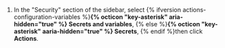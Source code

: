 1. In the "Security" section of the sidebar, select {% ifversion actions-configuration-variables %}**{% octicon "key-asterisk" aria-hidden="true" %} Secrets and variables**, {% else %}**{% octicon "key-asterisk" aaria-hidden="true" %} Secrets**, {% endif %}then click **Actions**.
